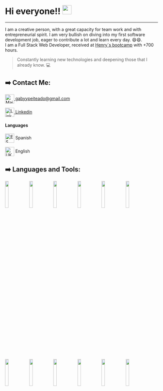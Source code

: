 # Hi everyone!! <img src="https://raw.githubusercontent.com/iampavangandhi/iampavangandhi/master/gifs/Hi.gif" width="30px">

<hr>
<p> I am a creative person, with a great capacity for team work and with entrepreneurial spirit. I am very bullish on diving into my first software development job, eager to contribute a lot and learn every day. 😄😄. <br/>
 I am a Full Stack Web Developer, received at <a href="https://www.soyhenry.com/">Henry´s bootcamp</a> with +700 hours. </p>
 

> Constantly learning new technologies and deepening those that I already know. 💻 

> 
## :arrow_right: Contact Me:
<p>
 <a href="mailto:gabyypeiteado@gmail.com">
 <img alt="Mail"
    src="https://icons-for-free.com/iconfiles/png/512/envelope+inbox+mail+icon-1320086062654659973.png" height="30" align="center"> gabyypeiteado@gmail.com
  </a>
 </p>
<p>
    <a href="https://www.linkedin.com/in/gabrielpeiteado/" rel="nofollow">
        <img alt="Linkedin" src="https://camo.githubusercontent.com/29b6db84167eaa3dadd80edbe9f31a6df96063587bd3b145cb81f3c622ea63b6/68747470733a2f2f75706c6f61642e77696b696d656469612e6f72672f77696b6970656469612f636f6d6d6f6e732f7468756d622f622f62652f4c696e6b6564496e5f6c6f676f5f496e2d426c61636b2e7376672f3130323470782d4c696e6b6564496e5f6c6f676f5f496e2d426c61636b2e7376672e706e67" height="30" data-canonical-src="https://upload.wikimedia.org/wikipedia/commons/thumb/b/be/LinkedIn_logo_In-Black.svg/1024px-LinkedIn_logo_In-Black.svg.png" style="max-width:100%;" align="center"> Linkedin
    </a> 
 </p>

#### Languages
<p>
    <p> <img alt="ES" src="https://camo.githubusercontent.com/e06699867169d4da7d78ee3e7d61d5264594c13e71c002b629901ed94bdf4d95/68747470733a2f2f656d6f6a6970656469612d75732e73332e6475616c737461636b2e75732d776573742d312e616d617a6f6e6177732e636f6d2f7468756d62732f3234302f747769747465722f3235392f666c61672d737061696e5f31663165612d31663166382e706e67" height="30" data-canonical-src="https://emojipedia-us.s3.dualstack.us-west-1.amazonaws.com/thumbs/240/twitter/259/flag-spain_1f1ea-1f1f8.png" style="max-width:100%;" align="center"> Spanish 
    </p>
    <p> <img src="https://camo.githubusercontent.com/1e71db79954d93a6156efdb3f40269cab34b4a12450a5ca15c0ee3dd4904613e/68747470733a2f2f656d6f6a6970656469612d75732e73332e6475616c737461636b2e75732d776573742d312e616d617a6f6e6177732e636f6d2f7468756d62732f3234302f747769747465722f3235392f666c61672d756e697465642d6b696e67646f6d5f31663165632d31663165372e706e67" alt="UK" height="30" data-canonical-src="https://emojipedia-us.s3.dualstack.us-west-1.amazonaws.com/thumbs/240/twitter/259/flag-united-kingdom_1f1ec-1f1e7.png" style="max-width:100%;" align="center"> English
    </p>
  
</p>

## :arrow_right: Languages and Tools:

<p>
  <code><img width="15%" heigth="100px" src="https://cobaltoconsulting.com/wp-content/uploads/2019/09/javascript-logo.png"></code>
  <code><img width="15%" heigth="100px" src="https://programacion.net/files/article/article_02169_.jpg"></code>
  <code><img width="15%"heigth="100px" src="https://disenowebakus.net/imagenes/articulos/html5.jpg"></code>
  <code><img width="15%" heigth="100px" src="https://blog.wildix.com/wp-content/uploads/2020/06/react-logo.jpg"></code>
  <code><img width="15%" heigth="100px" src="https://dineroclub.net/wp-content/uploads/2021/02/REDUX.png"></code>
  <code><img width="15%" heigth="100px" src="https://upload.wikimedia.org/wikipedia/commons/thumb/e/e0/Git-logo.svg/1280px-Git-logo.svg.png"></code>
    <br />
  <code><img width="15%"heigth="100px" src="https://training.techtalkthai.com/wp-content/uploads/2020/11/nodejs_logo_banner_01-600x314-1.png"></code>
  <code><img width="15%" heigth="100px" src="https://miro.medium.com/max/766/1*uPL1uCtLBRSk6akPL2hNzg.jpeg"></code>
  <code><img width="15%" heigth="10opx" src="https://alvaroperdiz.com/images/headers/postgresql.png"></code>
  <code><img width="15%"  heigth="100px" src="https://i.blogs.es/91493f/sequelize/1366_2000.png"></code>
  <code><img  width="15%"  heigth="100px" src="https://i.imgur.com/DRUiMyM.png"></code>
  <code><img  width="15%"  heigth="100px" src="https://developers.pendo.io/wp-content/uploads/2020/11/react-native.png"></code>
  <br />
  <br />
</p>

&nbsp;
